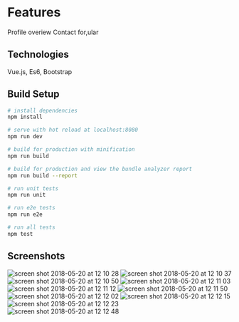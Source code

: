 # Features
Profile overiew
Contact for,ular

## Technologies

Vue.js, Es6, Bootstrap


## Build Setup

``` bash
# install dependencies
npm install

# serve with hot reload at localhost:8080
npm run dev

# build for production with minification
npm run build

# build for production and view the bundle analyzer report
npm run build --report

# run unit tests
npm run unit

# run e2e tests
npm run e2e

# run all tests
npm test
```

## Screenshots
![screen shot 2018-05-20 at 12 10 28](https://user-images.githubusercontent.com/39373539/40277899-717b32d2-5c27-11e8-924a-04cf5a2c9166.png)
![screen shot 2018-05-20 at 12 10 37](https://user-images.githubusercontent.com/39373539/40277900-719a77aa-5c27-11e8-9181-80ddb80bc8f6.png)
![screen shot 2018-05-20 at 12 10 50](https://user-images.githubusercontent.com/39373539/40277901-71b9b11a-5c27-11e8-9c76-775f4bc17612.png)
![screen shot 2018-05-20 at 12 11 03](https://user-images.githubusercontent.com/39373539/40277902-71e588bc-5c27-11e8-842c-a0f53a291480.png)
![screen shot 2018-05-20 at 12 11 12](https://user-images.githubusercontent.com/39373539/40277903-72060e5c-5c27-11e8-9762-8f9bb3edfd31.png)
![screen shot 2018-05-20 at 12 11 50](https://user-images.githubusercontent.com/39373539/40277904-7224ac72-5c27-11e8-9d05-95c0b212a536.png)
![screen shot 2018-05-20 at 12 12 02](https://user-images.githubusercontent.com/39373539/40277905-724268ca-5c27-11e8-8e42-58dcd4cab8f3.png)
![screen shot 2018-05-20 at 12 12 15](https://user-images.githubusercontent.com/39373539/40277906-725b7dd8-5c27-11e8-8777-6c9d87c2e0a6.png)
![screen shot 2018-05-20 at 12 12 23](https://user-images.githubusercontent.com/39373539/40277907-72740902-5c27-11e8-904d-1dbb67afda05.png)
![screen shot 2018-05-20 at 12 12 48](https://user-images.githubusercontent.com/39373539/40277908-728f46ae-5c27-11e8-90c6-50285c7e056d.png)
